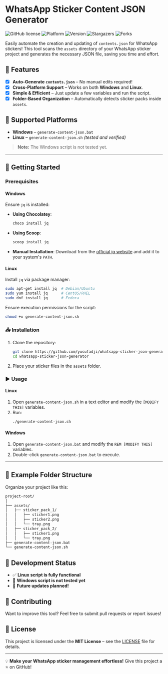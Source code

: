 # WhatsApp Sticker Content JSON Generator

![GitHub license](https://img.shields.io/badge/license-MIT-blue.svg)
![Platform](https://img.shields.io/badge/platform-Windows%20%7C%20Linux-green.svg)
![Version](https://img.shields.io/badge/version-1.0-blue.svg?cacheSeconds=2592000)
![Stargazers](https://img.shields.io/github/stars/yusufadji/whatsapp-sticker-json-generator)
![Forks](https://img.shields.io/github/forks/yusufadji/whatsapp-sticker-json-generator)

Easily automate the creation and updating of `contents.json` for WhatsApp stickers! This tool scans the `assets` directory of your WhatsApp sticker project and generates the necessary JSON file, saving you time and effort.

## 🚀 Features

- [x] **Auto-Generate `contents.json`** – No manual edits required!
- [x] **Cross-Platform Support** – Works on both **Windows** and **Linux**.
- [x] **Simple & Efficient** – Just update a few variables and run the script.
- [x] **Folder-Based Organization** – Automatically detects sticker packs inside `assets`.

## 📌 Supported Platforms

- **Windows** – `generate-content-json.bat`
- **Linux** – `generate-content-json.sh` *(tested and verified)*

> **Note:** The Windows script is not tested yet.

---

## 🔧 Getting Started

### Prerequisites

#### Windows
Ensure `jq` is installed:
- **Using Chocolatey**:
  ```bash
  choco install jq
  ```
- **Using Scoop**:
  ```bash
  scoop install jq
  ```
- **Manual Installation**: Download from the [official jq website](https://stedolan.github.io/jq/download/) and add it to your system's `PATH`.

#### Linux
Install `jq` via package manager:
```bash
sudo apt-get install jq  # Debian/Ubuntu
sudo yum install jq      # CentOS/RHEL
sudo dnf install jq      # Fedora
```
Ensure execution permissions for the script:
```bash
chmod +x generate-content-json.sh
```

### 📥 Installation

1. Clone the repository:
   ```bash
   git clone https://github.com/yusufadji/whatsapp-sticker-json-generator.git
   cd whatsapp-sticker-json-generator
   ```
2. Place your sticker files in the `assets` folder.

### ▶️ Usage

#### Linux
1. Open `generate-content-json.sh` in a text editor and modify the `[MODIFY THIS]` variables.
2. Run:
   ```bash
   ./generate-content-json.sh
   ```

#### Windows
1. Open `generate-content-json.bat` and modify the `REM [MODIFY THIS]` variables.
2. Double-click `generate-content-json.bat` to execute.

---

## 📂 Example Folder Structure

Organize your project like this:
```bash
project-root/
│
├── assets/
│   ├── sticker_pack_1/
│   │   ├── sticker1.png
│   │   ├── sticker2.png
│   │   └── tray.png
│   ├── sticker_pack_2/
│   │   ├── sticker1.png
│   │   └── tray.png
├── generate-content-json.bat
└── generate-content-json.sh
```

## 📌 Development Status
- ✅ **Linux script is fully functional**
- 🚧 **Windows script is not tested yet**
- 🚀 **Future updates planned!**

## 🤝 Contributing

Want to improve this tool? Feel free to submit pull requests or report issues!

## 📜 License

This project is licensed under the **MIT License** – see the [LICENSE](https://github.com/yusufadji/whatsapp-stickers-json-generator/blob/main/LICENSE) file for details.

---

💡 **Make your WhatsApp sticker management effortless!** Give this project a ⭐ on GitHub!

